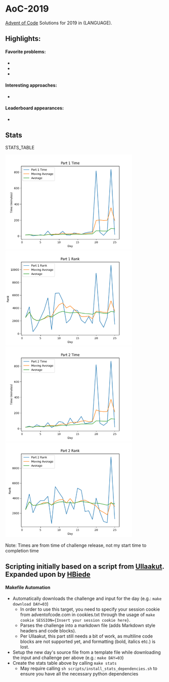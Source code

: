 # AoC-2019
[Advent of Code](adventofcode.com) Solutions for 2019 in (LANGUAGE).

## Highlights:

#### Favorite problems:

* 
* 
* 

#### Interesting approaches:

* 

#### Leaderboard appearances:

* 

## Stats
STATS_TABLE

<img alt="Part 1 Time Stats" src="statsImages/part1time.png" width=400> <img alt="Part 1 Rank" src="statsImages/part1rank.png" width=400>
<img alt="Part 2 Time Stats" src="statsImages/part2time.png" width=400> <img alt="Part 2 Rank" src="statsImages/part2rank.png" width=400>

Note: Times are from time of challenge release, not my start time to completion time

## Scripting initially based on a script from [Ullaakut](https://github.com/Ullaakut/aoc19). Expanded upon by [HBiede](https://github.com/Ullaakut/hbiede)
#### Makefile Automation
* Automatically downloads the challenge and input for the day (e.g.: `make download DAY=03`)
  * In order to use this target, you need to specify your session cookie from adventofcode.com in cookies.txt through the usage of `make cookie SESSION={Insert your session cookie here}`.
  * Parses the challenge into a markdown file (adds Markdown style headers and code blocks).
  * Per Ullaakut, this part still needs a bit of work, as multiline code blocks are not supported yet, and formatting (bold, italics etc.) is lost.
* Setup the new day's source file from a template file while downloading the input and challenge per above (e.g.: `make DAY=03`)
* Create the stats table above by calling `make stats`
  * May require calling `sh scripts/install_stats_dependencies.sh` to ensure you have all the necessary python dependencies
